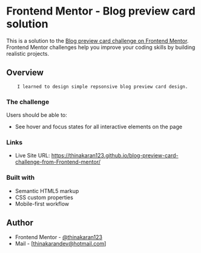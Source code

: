 # Frontend Mentor - Blog preview card solution

This is a solution to the [Blog preview card challenge on Frontend Mentor](https://www.frontendmentor.io/challenges/blog-preview-card-ckPaj01IcS). Frontend Mentor challenges help you improve your coding skills by building realistic projects. 

## Overview
        I learned to design simple repsonsive blog preview card design.
        
### The challenge

Users should be able to:

- See hover and focus states for all interactive elements on the page

### Links

- Live Site URL: https://thinakaran123.github.io/blog-preview-card-challenge-from-Frontend-mentor/

### Built with

- Semantic HTML5 markup
- CSS custom properties
- Mobile-first workflow

## Author

- Frontend Mentor - [@thinakaran123](https://www.frontendmentor.io/profile/thinakaran123)
- Mail - [thinakarandev@hotmail.com]

